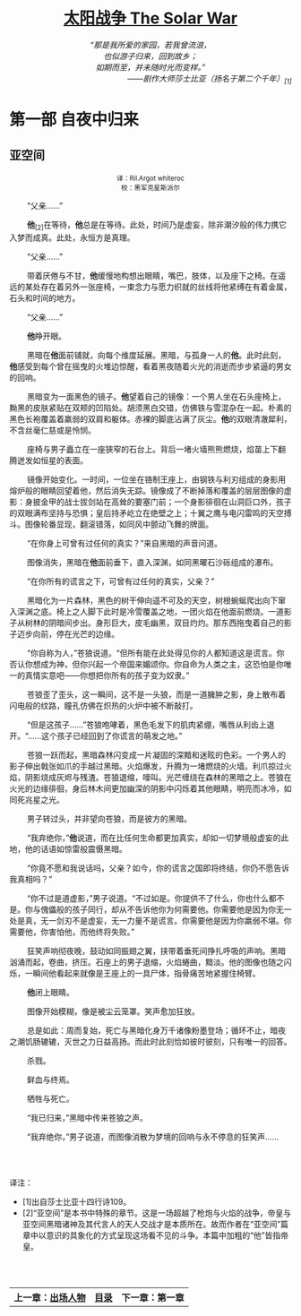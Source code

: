 <div align="center">
<h1><a href="/TheSolarWarIndex.md">太阳战争 The Solar War</a></h1>
</div>

<div align="center">
<i>
  “那是我所爱的家园，若我曾流浪，
  <br>
  也似游子归来，回到故乡；
  <br>
  如期而至，并未随时光而变样。”
</i>
</div>
<div align="right">
<i>
——剧作大师莎士比亚（扬名于第二个千年）<sub>[1]</sub>
</i>
</div>
  
# 第一部 自夜中归来

## 亚空间

<div align="center">
<sub>译：Ril.Argot whiteroc</sub>
<br>
<sub>校：黑军克星斯派尔</sub>
</div>


        “父亲……”

        **他**<sub>[2]</sub>在等待，**他**总是在等待。此处，时间乃是虚妄，除非潮汐般的伟力携它入梦而成真。此处，永恒方是真理。

        “父亲……”

        带着厌倦与不甘，**他**缓慢地构想出眼睛，嘴巴，肢体，以及座下之椅。在遥远的某处存在着另外一张座椅，一束念力与愿力织就的丝线将他紧缚在有着金属，石头和时间的地方。

        “父亲……”

        **他**睁开眼。

        黑暗在**他**面前铺就，向每个维度延展。黑暗，与孤身一人的**他**。此时此刻，**他**感受到每个曾在摇曳的火堆边惊醒，看着黑夜随着火光的消逝而步步紧逼的男女的回响。

        黑暗变为一面黑色的镜子。**他**望着自己的镜像：一个男人坐在石头座椅上，黝黑的皮肤紧贴在双颊的凹陷处。胡须黑白交错，仿佛铁与雪混杂在一起。朴素的黑色长袍覆盖着羸弱的双肩和躯体。赤裸的脚底沾满了灰尘。**他**的双眼清澈犀利，不含丝毫仁慈或是怜悯。

        座椅与男子矗立在一座狭窄的石台上。背后一堵火墙熊熊燃烧，焰苗上下翻腾迸发如恒星的表面。

        镜像开始变化。一时间，一位坐在铬制王座上，由钢铁与利刃组成的身影用熔炉般的眼睛回望着他，然后消失无踪。镜像成了不断掉落和覆盖的层层图像的虚影：身披金甲的战士拔剑站在高耸的要塞门前；一个身影徘徊在山洞巨口外，孩子的双眼满布坚持与恐惧；皇后持矛屹立在绝壁之上；十翼之鹰与电闪雷鸣的天空搏斗。图像轮番显现，翻滚错落，如同风中颤动飞舞的牌面。

        “在你身上可曾有过任何的真实？”来自黑暗的声音问道。

        图像消失，黑暗在**他**面前垂下，直入深渊，如同黑曜石沙砾组成的瀑布。

        “在你所有的谎言之下，可曾有过任何的真实，父亲？”

        黑暗化为一片森林，黑色的树干伸向遥不可及的天空，树根蜿蜒爬出向下窜入深渊之底。椅上之人脚下此时是冷雪覆盖之地，一团火焰在他面前燃烧。一道影子从树林的阴暗间步出。身形巨大，皮毛幽黑，双目灼灼。那东西拖曳着自己的影子迈步向前，停在光芒的边缘。

        “你自称为人，”苍狼说道。“但所有能在此处得见你的人都知道这是谎言。你否认你想成为神，但你兴起一个帝国来媚颂你。你自命为人类之主，这恐怕是你唯一的真情实意吧——你想把你所有的孩子变为奴隶。”

        苍狼歪了歪头，这一瞬间，这不是一头狼，而是一道臃肿之影，身上散布着闪电般的纹路，瞳孔仿佛在炽热的火炉中被不断敲打。

        “但是这孩子……”苍狼咆哮着，黑色毛发下的肌肉紧绷，嘴唇从利齿上退开。“……这个孩子已经回到了你谎言的萌发之地。”

        苍狼一跃而起，黑暗森林闪变成一片凝固的深黯和迷眩的色彩。一个男人的影子伸出戟张如爪的手越过黑暗。火焰爆发，升腾为一堵燃烧的火墙。利爪掠过火焰，阴影烧成灰烬与残渣。苍狼退缩，嚎叫。光芒缠绕在森林的黑暗之上。苍狼在火光的边缘徘徊，身后林木间更加幽深的阴影中闪烁着其他眼睛，明亮而冰冷，如同死兆星之光。

        男子转过头，并非望向苍狼，而是彼方的黑暗。

        “我弃绝你，”**他**说道，而在比任何生命都更加真实，却如一切梦境般虚妄的此地，他的话语如惊雷般震慑黑暗。

        “你竟不愿和我说话吗，父亲？如今，你的谎言之国即将终结，你仍不愿告诉我真相吗？”

        “你不过是道虚影，”男子说道。“不过如是。你提供不了什么，你也什么都不是。你与傀儡般的孩子同行，却从不告诉他你为何需要他。你需要他是因为你无一处是真，无一剑刃不是虚妄，无一力量不是谎言。你需要他是因为你羸弱不堪。你需要他，你害怕他，而他终将失败。”

        狂笑声响彻夜晚，鼓动如同振翅之翼，挟带着垂死间挣扎呼吸的声响。黑暗汹涌而起，卷曲，挤压。石座上的男子退缩，火焰蜷曲，黯淡。他的图像也随之闪烁，一瞬间他看起来就像是王座上的一具尸体，指骨痛苦地紧握住椅臂。

        **他**闭上眼睛。

        图像开始模糊，像是被尘云笼罩。笑声愈加狂放。

        总是如此：周而复始，死亡与黑暗化身万千诸像粉墨登场；循环不止，暗夜之潮饥肠辘辘，灭世之力日益高扬。而此时此刻恰如彼时彼刻，只有唯一的回答。

        杀戮。

        鲜血与终焉。

        牺牲与死亡。

        “我已归来，”黑暗中传来苍狼之声。

        “我弃绝你，”男子说道，而图像消散为梦境的回响与永不停息的狂笑声……

<br><br/>

译注：
- [1]出自莎士比亚十四行诗109。
- [2]“亚空间”是本书中特殊的章节。这是一场超越了枪炮与火焰的战争，帝皇与亚空间黑暗诸神及其代言人的天人交战才是本质所在。故而作者在“亚空间”篇章中以意识的具象化的方式呈现这场看不见的斗争。本篇中加粗的“他”皆指帝皇。
  
<br><br/>

<div align="center">
<table>
  <tr>
    <th>上一章：<a href="/DramatisPersonae.md">出场人物</a></th>
    <th><a href="/TheSolarWarIndex.md">目录</a></th>
    <th>下一章：第一章</th>
  </tr>
</table>
</div>
